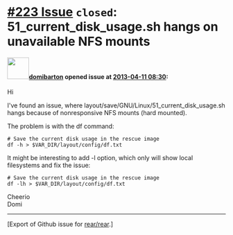[\#223 Issue](https://github.com/rear/rear/issues/223) `closed`: 51\_current\_disk\_usage.sh hangs on unavailable NFS mounts
============================================================================================================================

#### <img src="https://avatars.githubusercontent.com/u/4124099?u=283cdf63112591258d7f542cbfa84ff41218abd0&v=4" width="50">[domibarton](https://github.com/domibarton) opened issue at [2013-04-11 08:30](https://github.com/rear/rear/issues/223):

Hi

I've found an issue, where
layout/save/GNU/Linux/51\_current\_disk\_usage.sh hangs because of
nonresponsive NFS mounts (hard mounted).

The problem is with the df command:

    # Save the current disk usage in the rescue image
    df -h > $VAR_DIR/layout/config/df.txt

It might be interesting to add -l option, which only will show local
filesystems and fix the issue:

    # Save the current disk usage in the rescue image
    df -lh > $VAR_DIR/layout/config/df.txt

Cheerio  
Domi

------------------------------------------------------------------------

\[Export of Github issue for
[rear/rear](https://github.com/rear/rear).\]
